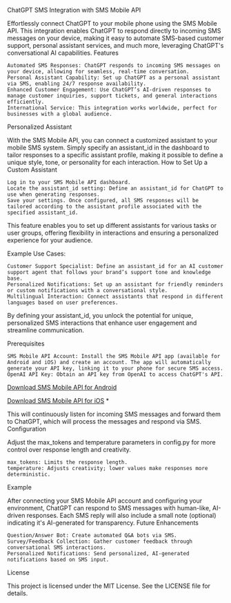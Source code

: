 ChatGPT SMS Integration with SMS Mobile API

Effortlessly connect ChatGPT to your mobile phone using the SMS Mobile API. This integration enables ChatGPT to respond directly to incoming SMS messages on your device, making it easy to automate SMS-based customer support, personal assistant services, and much more, leveraging ChatGPT's conversational AI capabilities.
Features

    Automated SMS Responses: ChatGPT responds to incoming SMS messages on your device, allowing for seamless, real-time conversation.
    Personal Assistant Capability: Set up ChatGPT as a personal assistant via SMS, enabling 24/7 response availability.
    Enhanced Customer Engagement: Use ChatGPT’s AI-driven responses to manage customer inquiries, support tickets, and general interactions efficiently.
    International Service: This integration works worldwide, perfect for businesses with a global audience.

Personalized Assistant

With the SMS Mobile API, you can connect a customized assistant to your mobile SMS system. Simply specify an assistant_id in the dashboard to tailor responses to a specific assistant profile, making it possible to define a unique style, tone, or personality for each interaction.
How to Set Up a Custom Assistant

    Log in to your SMS Mobile API dashboard.
    Locate the assistant_id setting: Define an assistant_id for ChatGPT to use when generating responses.
    Save your settings. Once configured, all SMS responses will be tailored according to the assistant profile associated with the specified assistant_id.

This feature enables you to set up different assistants for various tasks or user groups, offering flexibility in interactions and ensuring a personalized experience for your audience.

Example Use Cases:

    Customer Support Specialist: Define an assistant_id for an AI customer support agent that follows your brand’s support tone and knowledge base.
    Personalized Notifications: Set up an assistant for friendly reminders or custom notifications with a conversational style.
    Multilingual Interaction: Connect assistants that respond in different languages based on user preferences.

By defining your assistant_id, you unlock the potential for unique, personalized SMS interactions that enhance user engagement and streamline communication.

Prerequisites

    SMS Mobile API Account: Install the SMS Mobile API app (available for Android and iOS) and create an account. The app will automatically generate your API key, linking it to your phone for secure SMS access.
    OpenAI API Key: Obtain an API key from OpenAI to access ChatGPT's API.
[Download SMS Mobile API for Android](https://play.google.com/store/apps/details?id=com.smsmobileapiapp)

[Download SMS Mobile API for iOS](https://apps.apple.com/us/app/sms-mobile-api/id6667092442) *

This will continuously listen for incoming SMS messages and forward them to ChatGPT, which will process the messages and respond via SMS.
Configuration

Adjust the max_tokens and temperature parameters in config.py for more control over response length and creativity.

    max_tokens: Limits the response length.
    temperature: Adjusts creativity; lower values make responses more deterministic.

Example

After connecting your SMS Mobile API account and configuring your environment, ChatGPT can respond to SMS messages with human-like, AI-driven responses. Each SMS reply will also include a small note (optional) indicating it's AI-generated for transparency.
Future Enhancements

    Question/Answer Bot: Create automated Q&A bots via SMS.
    Survey/Feedback Collection: Gather customer feedback through conversational SMS interactions.
    Personalized Notifications: Send personalized, AI-generated notifications based on SMS input.

License

This project is licensed under the MIT License. See the LICENSE file for details.
